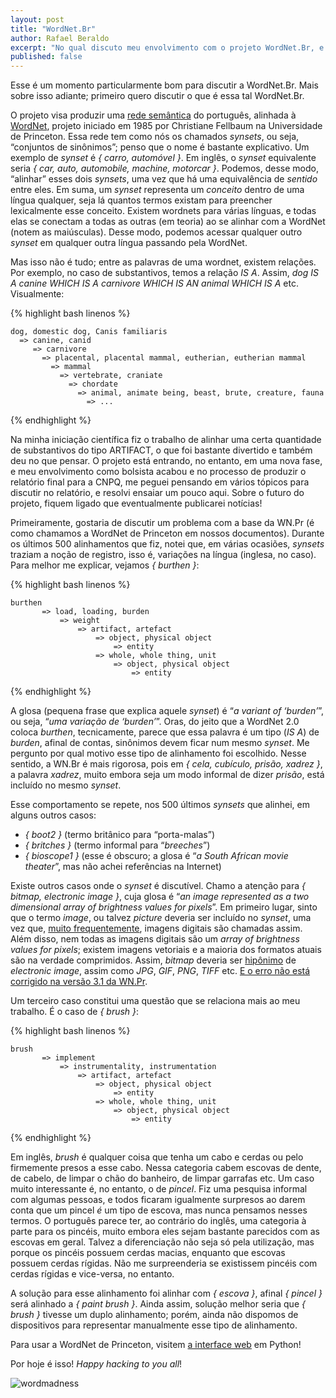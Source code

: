 ```yaml
---
layout: post
title: "WordNet.Br"
author: Rafael Beraldo
excerpt: "No qual discuto meu envolvimento com o projeto WordNet.Br, e alguns pontos sobre a base da WordNet."
published: false
---
```


Esse é um momento particularmente bom para discutir a WordNet.Br. Mais sobre
isso adiante; primeiro quero discutir o que é essa tal WordNet.Br. 

O projeto visa produzir uma [rede semântica][rede-semantica] do português,
alinhada à [WordNet][wnpr], projeto iniciado em 1985 por Christiane Fellbaum na
Universidade de Princeton.  Essa rede tem como nós os chamados _synsets_, ou
seja, “conjuntos de sinônimos”; penso que o nome é bastante explicativo. Um
exemplo de _synset_ é _{ carro, automóvel }_. Em inglês, o _synset_
equivalente seria _{ car, auto, automobile, machine, motorcar }_.
Podemos, desse modo, “alinhar” esses dois _synsets_, uma vez que há uma
equivalência de _sentido_ entre eles. Em suma, um _synset_ representa um
_conceito_ dentro de uma língua qualquer, seja lá quantos termos existam para
preencher lexicalmente esse conceito. Existem wordnets para várias línguas, e
todas elas se conectam a todas as outras (em teoria) ao se alinhar com a
WordNet (notem as maiúsculas). Desse modo, podemos acessar qualquer outro
_synset_ em qualquer outra língua passando pela WordNet.

Mas isso não é tudo; entre as palavras de uma wordnet, existem relações. Por
exemplo, no caso de substantivos, temos a relação _IS A_. Assim, _dog IS A
canine WHICH IS A carnivore WHICH IS AN animal WHICH IS A_ etc. Visualmente:

{% highlight bash linenos %}

    dog, domestic dog, Canis familiaris
      => canine, canid
         => carnivore
           => placental, placental mammal, eutherian, eutherian mammal
             => mammal
               => vertebrate, craniate
                 => chordate
                   => animal, animate being, beast, brute, creature, fauna
                     => ...

{% endhighlight %}

Na minha iniciação científica fiz o trabalho de alinhar uma certa quantidade de
substantivos do tipo ARTIFACT, o que foi bastante divertido e também deu no que
pensar. O projeto está entrando, no entanto, em uma nova fase, e meu
envolvimento como bolsista acabou e no processo de produzir o relatório final
para a CNPQ, me peguei pensando em vários tópicos para discutir no relatório, e
resolvi ensaiar um pouco aqui. Sobre o futuro do projeto, fiquem ligado que
eventualmente publicarei notícias!

Primeiramente, gostaria de discutir um problema com a base da WN.Pr (é como
chamamos a WordNet de Princeton em nossos documentos). Durante os últimos 500
alinhamentos que fiz, notei que, em várias ocasiões, _synsets_ traziam a noção
de registro, isso é, variações na língua (inglesa, no caso). Para melhor me
explicar, vejamos _{ burthen }_:

{% highlight bash linenos %}

    burthen
           => load, loading, burden
               => weight
                   => artifact, artefact
                       => object, physical object
                           => entity
                       => whole, whole thing, unit
                           => object, physical object
                               => entity

{% endhighlight %}

A glosa (pequena frase que explica aquele _synset_) é “_a variant of
‘burden’_”, ou seja, “_uma variação de ‘burden’_”. Oras, do jeito que a WordNet
2.0 coloca _burthen_, tecnicamente, parece que essa palavra é um tipo (_IS A_)
de _burden_, afinal de contas, sinônimos devem ficar num mesmo _synset_. Me
pergunto por qual motivo esse tipo de alinhamento foi escolhido. Nesse sentido,
a WN.Br é mais rigorosa, pois em _{ cela, cubículo, prisão, xadrez }_, a
palavra _xadrez_, muito embora seja um modo informal de dizer _prisão_, está
incluído no mesmo _synset_. 

Esse comportamento se repete, nos 500 últimos _synsets_ que alinhei, em alguns
outros casos:

* _{ boot2 }_ (termo britânico para “porta-malas”)
* _{ britches }_ (termo informal para “_breeches_”)
* _{ bioscope1 }_ (esse é obscuro; a glosa é “_a South African movie
  theater_”, mas não achei referências na Internet)

Existe outros casos onde o _synset_ é discutível. Chamo a atenção para _{
bitmap, electronic image }_, cuja glosa é “_an image represented as a two
dimensional array of brightness values for pixels_”. Em primeiro lugar, sinto
que o termo _image_, ou talvez _picture_ deveria ser incluído no _synset_, uma
vez que, [muito frequentemente][images-google], imagens digitais são chamadas
assim. Além disso, nem todas as imagens digitais são um _array of brightness
values for pixels_; existem imagens vetoriais e a maioria dos formatos atuais
são na verdade comprimidos. Assim, _bitmap_ deveria ser [hipônimo][hyponymy] de
_electronic image_, assim como _JPG_, _GIF_, _PNG_, _TIFF_ etc. [E o erro não
está corrigido na versão 3.1 da WN.Pr][error].

Um terceiro caso constitui uma questão que se relaciona mais ao meu trabalho. É
o caso de _{ brush }_:

{% highlight bash linenos %}

    brush
           => implement
               => instrumentality, instrumentation
                   => artifact, artefact
                       => object, physical object
                           => entity
                       => whole, whole thing, unit
                           => object, physical object
                               => entity

{% endhighlight %}

Em inglês, _brush_ é qualquer coisa que tenha um cabo e cerdas ou pelo
firmemente presos a esse cabo. Nessa categoria cabem escovas de dente, de
cabelo, de limpar o chão do banheiro, de limpar garrafas etc. Um caso muito
interessante é, no entanto, o de _pincel_. Fiz uma pesquisa informal com
algumas pessoas, e todos ficaram igualmente surpresos ao darem conta que um
pincel _é_ um tipo de escova, mas nunca pensamos nesses termos. O português
parece ter, ao contrário do inglês, uma categoria à parte para os pincéis,
muito embora eles sejam bastante parecidos com as escovas em geral. Talvez a
diferenciação não seja só pela utilização, mas porque os pincéis possuem cerdas
macias, enquanto que escovas possuem cerdas rígidas. Não me surpreenderia se
existissem pincéis com cerdas rígidas e vice-versa, no entanto.

A solução para esse alinhamento foi alinhar com _{ escova }_, afinal _{
pincel&nbsp;}_ será alinhado a _{ paint brush }_. Ainda assim, solução melhor
seria que _{  brush }_ tivesse um duplo alinhamento; porém, ainda não dispomos
de dispositivos para representar manualmente esse tipo de alinhamento.

Para usar a WordNet de Princeton, visitem [a interface web][wnpr-web] em
Python!

Por hoje é isso! _Happy hacking to you all_!

![wordmadness](http://www.cs.princeton.edu/courses/archive/spr07/cos226/assignments/wordnet-fig1.png "Wordneds are mad!")

[wnpr]: http://en.wikipedia.org/wiki/WordNet
[rede-semantica]: http://en.wikipedia.org/wiki/Semantic_network
[hyponymy]: http://en.wikipedia.org/wiki/Hyponymy
[error]: http://wordnetweb.princeton.edu/perl/webwn?o2=&o0=1&o8=1&o1=1&o7=&o5=&o9=&o6=&o3=&o4=&s=electronic+image
[images-google]: https://www.google.com/search?q=images
[wnpr-web]: http://wordnetweb.princeton.edu/perl/webwn

